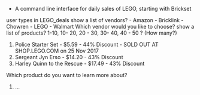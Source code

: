 - A command line interface for daily sales of LEGO, starting with Brickset

user types in LEGO_deals
show a list of vendors? - Amazon - Bricklink - Chowren - LEGO - Walmart
Which vendor would you like to choose?
show a list of products? 1-10, 10- 20, 20 - 30, 30- 40, 40 - 50 ? (How many?)
1. Police Starter Set - $5.59 - 44% Discount - SOLD OUT AT SHOP.LEGO.COM on 25 Nov 2017
2. Sergeant Jyn Erso - $14.20 - 43% Discount
3. Harley Quinn to the Rescue - $17.49 - 43% Discount

Which product do you want to learn more about?

1. ...

